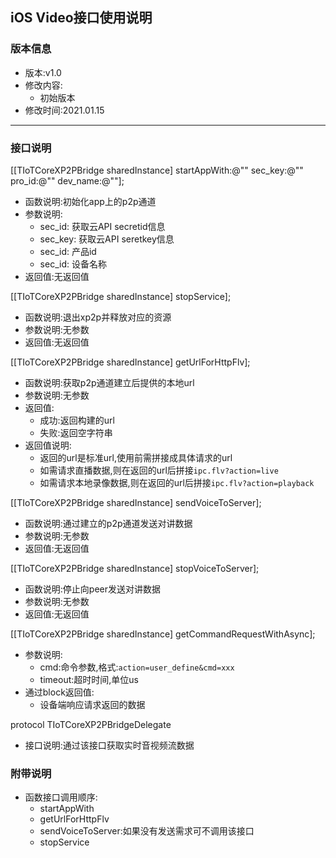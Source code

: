 ## iOS Video接口使用说明

### 版本信息
* 版本:v1.0
* 修改内容:
    * 初始版本
* 修改时间:2021.01.15
---------------------------

### 接口说明
[[TIoTCoreXP2PBridge sharedInstance] startAppWith:@"" sec_key:@"" pro_id:@"" dev_name:@""];

* 函数说明:初始化app上的p2p通道
* 参数说明:
    * sec_id: 获取云API secretid信息
    * sec_key: 获取云API seretkey信息
    * sec_id: 产品id
    * sec_id: 设备名称
* 返回值:无返回值

[[TIoTCoreXP2PBridge sharedInstance] stopService]; 

* 函数说明:退出xp2p并释放对应的资源
* 参数说明:⽆参数
* 返回值:⽆返回值

[[TIoTCoreXP2PBridge sharedInstance] getUrlForHttpFlv];

* 函数说明:获取p2p通道建立后提供的本地url
* 参数说明:无参数
* 返回值:
    * 成功:返回构建的url
    * 失败:返回空字符串
* 返回值说明:
    * 返回的url是标准url,使用前需拼接成具体请求的url
    * 如需请求直播数据,则在返回的url后拼接`ipc.flv?action=live`
    * 如需请求本地录像数据,则在返回的url后拼接`ipc.flv?action=playback`

[[TIoTCoreXP2PBridge sharedInstance] sendVoiceToServer];

* 函数说明:通过建立的p2p通道发送对讲数据
* 参数说明:无参数
* 返回值:无返回值


[[TIoTCoreXP2PBridge sharedInstance] stopVoiceToServer];

* 函数说明:停止向peer发送对讲数据
* 参数说明:无参数
* 返回值:无返回值

[[TIoTCoreXP2PBridge sharedInstance] getCommandRequestWithAsync];
* 参数说明:
    * cmd:命令参数,格式:`action=user_define&cmd=xxx`
    * timeout:超时时间,单位us
* 通过block返回值:
    * 设备端响应请求返回的数据

protocol  TIoTCoreXP2PBridgeDelegate
* 接口说明:通过该接口获取实时音视频流数据



### 附带说明
* 函数接口调用顺序:
    * startAppWith
    * getUrlForHttpFlv
    * sendVoiceToServer:如果没有发送需求可不调用该接口
    * stopService